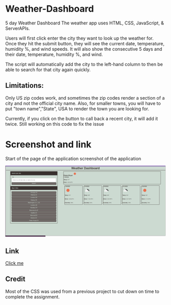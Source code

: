 # Weather-Dashboard
5 day Weather Dashboard 
The weather app uses HTML, CSS, JavaScript,  & ServerAPIs.

Users will first click enter the city they want to look up the weather for. Once they hit the submit button, they will see the current date, temperature, humidity %, and wind speeds. It will also show the consecutive 5 days and their date, temperature, humidity %, and wind.

The script will automatically add the city to the left-hand column to then be able to search for that city again quickly. 

## Limitations: 
Only US zip codes work, and sometimes the zip codes render a section of a city and not the official city name. Also, for smaller towns, you will have to put "town name","State", USA to render the town you are looking for. 

Currently, if you click on the button to call back a recent city, it will add it twice. Still working on this code to fix the issue

# Screenshot and link
Start of the page of the application screenshot of the application

![screenshot of application](/assets/Screenshot%20of%20App.png)

## Link
[Click me](https://sthogue.github.io/Weather-Dashboard/)

## Credit

Most of the CSS was used from a previous project to cut down on time to complete the assignment. 
